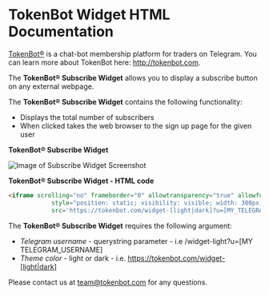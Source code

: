 # TokenBot Widget HTML Documentation

[TokenBot®](htttps://tokenbot.com) is a chat-bot membership platform for traders on Telegram. You can learn more about TokenBot here: http://tokenbot.com.

The **TokenBot® Subscribe Widget** allows you to display a subscribe button on any external webpage. 

The **TokenBot® Subscribe Widget** contains the following functionality:

- Displays the total number of subscribers
- When clicked takes the web browser to the sign up page for the given user

**TokenBot® Subscribe Widget**

![Image of Subscribe Widget Screenshot](https://s3.us-east-2.amazonaws.com/assets.tokenbot.com/widget-screenshot_.png)

**TokenBot® Subscribe Widget - HTML code**

```html
<iframe scrolling="no" frameborder="0" allowtransparency="true" allowfullscreen="true"
            style="position: static; visibility: visible; width: 300px; height: 30px; background: transparent"
            src='https://tokenbot.com/widget-[light|dark]?u=[MY_TELEGRAM_USERNAME]'></iframe>
```

The **TokenBot® Subscribe Widget** requires the following argument:
 - *Telegram username* - querystring parameter - i.e /widget-light?u=[MY TELEGRAM_USERNAME]
 - *Theme color* - light or dark - i.e. https://tokenbot.com/widget-[light|dark]

 
 Please contact us at team@tokenbot.com for any questions.
